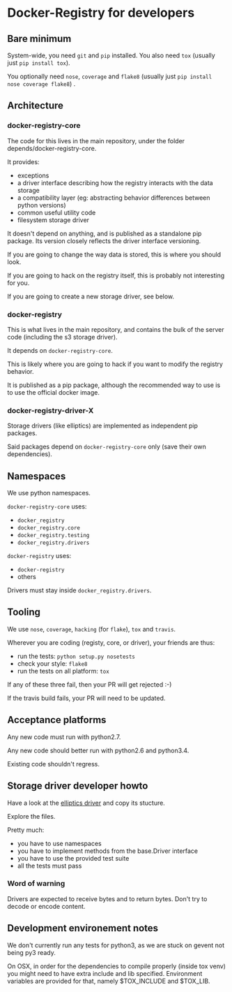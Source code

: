 # Docker-Registry for developers

## Bare minimum

System-wide, you need `git` and `pip` installed. You also need `tox` (usually just `pip install tox`).

You optionally need `nose`, `coverage` and `flake8` (usually just `pip install nose coverage flake8`) .


## Architecture

### docker-registry-core

The code for this lives in the main repository, under the folder depends/docker-registry-core.

It provides:

 * exceptions
 * a driver interface describing how the registry interacts with the data storage
 * a compatibility layer (eg: abstracting behavior differences between python versions)
 * common useful utility code
 * filesystem storage driver

It doesn't depend on anything, and is published as a standalone pip package. Its version closely reflects the driver interface versioning.

If you are going to change the way data is stored, this is where you should look.

If you are going to hack on the registry itself, this is probably not interesting for you.

If you are going to create a new storage driver, see below.

### docker-registry

This is what lives in the main repository, and contains the bulk of the server code (including the s3 storage driver).

It depends on `docker-registry-core`.

This is likely where you are going to hack if you want to modify the registry behavior.

It is published as a pip package, although the recommended way to use is to use the official docker image.


### docker-registry-driver-X

Storage drivers (like elliptics) are implemented as independent pip packages.

Said packages depend on `docker-registry-core` only (save their own dependencies).


## Namespaces

We use python namespaces.

`docker-registry-core` uses:
 * `docker_registry`
 * `docker_registry.core`
 * `docker_registry.testing`
 * `docker_registry.drivers`

`docker-registry` uses:
 * `docker-registry`
 * others

Drivers must stay inside `docker_registry.drivers`.

## Tooling

We use `nose`, `coverage`, `hacking` (for `flake`), `tox` and `travis`.

Wherever you are coding (registy, core, or driver), your friends are thus:

 * run the tests: `python setup.py nosetests`
 * check your style: `flake8`
 * run the tests on all platform: `tox`

If any of these three fail, then your PR will get rejected :-)

If the travis build fails, your PR will need to be updated. 

## Acceptance platforms

Any new code must run with python2.7.

Any new code should better run with python2.6 and python3.4.

Existing code shouldn't regress.


## Storage driver developer howto

Have a look at the [elliptics driver](https://github.com/noxiouz/docker-registry-driver-elliptics) and copy its stucture.

Explore the files.

Pretty much:

 * you have to use namespaces
 * you have to implement methods from the base.Driver interface
 * you have to use the provided test suite
 * all the tests must pass

### Word of warning

Drivers are expected to receive bytes and to return bytes.
Don't try to decode or encode content.

## Development environement notes

We don't currently run any tests for python3, as we are stuck on gevent not being py3 ready.

On OSX, in order for the dependencies to compile properly (inside tox venv) you might need to have extra include and lib specified. Environment variables are provided for that, namely $TOX_INCLUDE and $TOX_LIB.

